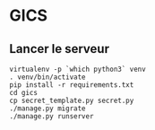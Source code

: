 GICS
====

Lancer le serveur
-----------------

    virtualenv -p `which python3` venv
    . venv/bin/activate
    pip install -r requirements.txt
    cd gics
    cp secret_template.py secret.py
    ./manage.py migrate
    ./manage.py runserver
